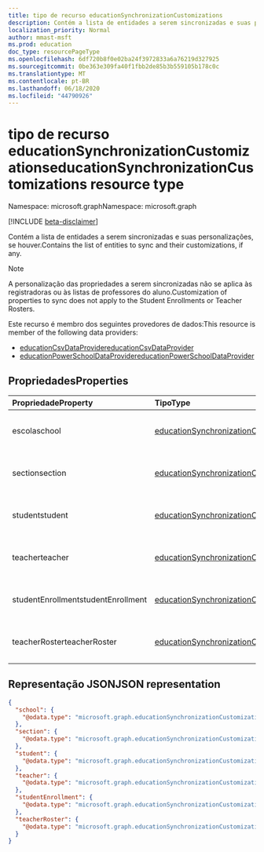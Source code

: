 ```yaml
---
title: tipo de recurso educationSynchronizationCustomizations
description: Contém a lista de entidades a serem sincronizadas e suas personalizações, se houver.
localization_priority: Normal
author: mmast-msft
ms.prod: education
doc_type: resourcePageType
ms.openlocfilehash: 6df720b8f0e02ba24f3972833a6a76219d327925
ms.sourcegitcommit: 0be363e309fa40f1fbb2de85b3b559105b178c0c
ms.translationtype: MT
ms.contentlocale: pt-BR
ms.lasthandoff: 06/18/2020
ms.locfileid: "44790926"
---
```

# <a name="educationsynchronizationcustomizations-resource-type"></a><span data-ttu-id="02222-103">tipo de recurso educationSynchronizationCustomizations</span><span class="sxs-lookup"><span data-stu-id="02222-103">educationSynchronizationCustomizations resource type</span></span>

<span data-ttu-id="02222-104">Namespace: microsoft.graph</span><span class="sxs-lookup"><span data-stu-id="02222-104">Namespace: microsoft.graph</span></span>

[!INCLUDE [beta-disclaimer](../../includes/beta-disclaimer.md)]

<span data-ttu-id="02222-105">Contém a lista de entidades a serem sincronizadas e suas personalizações, se houver.</span><span class="sxs-lookup"><span data-stu-id="02222-105">Contains the list of entities to sync and their customizations, if any.</span></span>

> [!NOTE]
> <span data-ttu-id="02222-106">A personalização das propriedades a serem sincronizadas não se aplica às registradoras ou às listas de professores do aluno.</span><span class="sxs-lookup"><span data-stu-id="02222-106">Customization of properties to sync does not apply to the Student Enrollments or  Teacher Rosters.</span></span>

<span data-ttu-id="02222-107">Este recurso é membro dos seguintes provedores de dados:</span><span class="sxs-lookup"><span data-stu-id="02222-107">This resource is member of the following data providers:</span></span>

- [<span data-ttu-id="02222-108">educationCsvDataProvider</span><span class="sxs-lookup"><span data-stu-id="02222-108">educationCsvDataProvider</span></span>](educationcsvdataprovider.md)
- [<span data-ttu-id="02222-109">educationPowerSchoolDataProvider</span><span class="sxs-lookup"><span data-stu-id="02222-109">educationPowerSchoolDataProvider</span></span>](educationpowerschooldataprovider.md)

## <a name="properties"></a><span data-ttu-id="02222-110">Propriedades</span><span class="sxs-lookup"><span data-stu-id="02222-110">Properties</span></span>

| <span data-ttu-id="02222-111">Propriedade</span><span class="sxs-lookup"><span data-stu-id="02222-111">Property</span></span>          | <span data-ttu-id="02222-112">Tipo</span><span class="sxs-lookup"><span data-stu-id="02222-112">Type</span></span>                                    | <span data-ttu-id="02222-113">Descrição</span><span class="sxs-lookup"><span data-stu-id="02222-113">Description</span></span>                             |
| :---------------- | :-------------------------------------- | :-------------------------------------- |
| <span data-ttu-id="02222-114">escola</span><span class="sxs-lookup"><span data-stu-id="02222-114">school</span></span>            | <span data-ttu-id="02222-115">[educationSynchronizationCustomization]</span><span class="sxs-lookup"><span data-stu-id="02222-115">[educationSynchronizationCustomization]</span></span> | <span data-ttu-id="02222-116">Personalizações para entidades escolares.</span><span class="sxs-lookup"><span data-stu-id="02222-116">Customizations for School entities.</span></span>     |
| <span data-ttu-id="02222-117">section</span><span class="sxs-lookup"><span data-stu-id="02222-117">section</span></span>           | <span data-ttu-id="02222-118">[educationSynchronizationCustomization]</span><span class="sxs-lookup"><span data-stu-id="02222-118">[educationSynchronizationCustomization]</span></span> | <span data-ttu-id="02222-119">Personalizações para entidades de seção.</span><span class="sxs-lookup"><span data-stu-id="02222-119">Customizations for Section entities.</span></span>    |
| <span data-ttu-id="02222-120">student</span><span class="sxs-lookup"><span data-stu-id="02222-120">student</span></span>           | <span data-ttu-id="02222-121">[educationSynchronizationCustomization]</span><span class="sxs-lookup"><span data-stu-id="02222-121">[educationSynchronizationCustomization]</span></span> | <span data-ttu-id="02222-122">Personalizações para entidades de alunos.</span><span class="sxs-lookup"><span data-stu-id="02222-122">Customizations for Student entities.</span></span>    |
| <span data-ttu-id="02222-123">teacher</span><span class="sxs-lookup"><span data-stu-id="02222-123">teacher</span></span>           | <span data-ttu-id="02222-124">[educationSynchronizationCustomization]</span><span class="sxs-lookup"><span data-stu-id="02222-124">[educationSynchronizationCustomization]</span></span> | <span data-ttu-id="02222-125">Personalizações para entidades de professores.</span><span class="sxs-lookup"><span data-stu-id="02222-125">Customizations for Teacher entities.</span></span>    |
| <span data-ttu-id="02222-126">studentEnrollment</span><span class="sxs-lookup"><span data-stu-id="02222-126">studentEnrollment</span></span> | <span data-ttu-id="02222-127">[educationSynchronizationCustomization]</span><span class="sxs-lookup"><span data-stu-id="02222-127">[educationSynchronizationCustomization]</span></span> | <span data-ttu-id="02222-128">Personalizações para o registro de alunos.</span><span class="sxs-lookup"><span data-stu-id="02222-128">Customizations for Student Enrollments.</span></span> |
| <span data-ttu-id="02222-129">teacherRoster</span><span class="sxs-lookup"><span data-stu-id="02222-129">teacherRoster</span></span>     | <span data-ttu-id="02222-130">[educationSynchronizationCustomization]</span><span class="sxs-lookup"><span data-stu-id="02222-130">[educationSynchronizationCustomization]</span></span> | <span data-ttu-id="02222-131">Personalizações para as listas de professores.</span><span class="sxs-lookup"><span data-stu-id="02222-131">Customizations for Teacher Rosters.</span></span>     |

[educationsynchronizationcustomization]: educationsynchronizationcustomization.md

## <a name="json-representation"></a><span data-ttu-id="02222-133">Representação JSON</span><span class="sxs-lookup"><span data-stu-id="02222-133">JSON representation</span></span>

<!-- {
  "blockType": "resource",
  "optionalProperties": [

  ],
  "@odata.type": "microsoft.graph.educationSynchronizationCustomizations"
}-->

```json
{
  "school": {
    "@odata.type": "microsoft.graph.educationSynchronizationCustomization"
  },
  "section": {
    "@odata.type": "microsoft.graph.educationSynchronizationCustomization"
  },
  "student": {
    "@odata.type": "microsoft.graph.educationSynchronizationCustomization"
  },
  "teacher": {
    "@odata.type": "microsoft.graph.educationSynchronizationCustomization"
  },
  "studentEnrollment": {
    "@odata.type": "microsoft.graph.educationSynchronizationCustomization"
  },
  "teacherRoster": {
    "@odata.type": "microsoft.graph.educationSynchronizationCustomization"
  }
}
```
